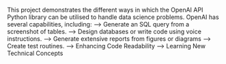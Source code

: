 This project demonstrates the different ways in which the OpenAI API Python library can be utilised to handle data science problems.
OpenAI has several capabilities, including: 
--> Generate an SQL query from a screenshot of tables.
--> Design databases or write code using voice instructions.
--> Generate extensive reports from figures or diagrams
--> Create test routines.
--> Enhancing Code Readability 
--> Learning New Technical Concepts
